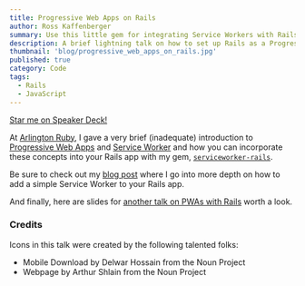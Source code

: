 ```yaml
---
title: Progressive Web Apps on Rails
author: Ross Kaffenberger
summary: Use this little gem for integrating Service Workers with Rails
description: A brief lightning talk on how to set up Rails as a Progressive Web App using the serviceworker-rails gem for the Rails asset pipeline. Arlington Ruby Meetup, September 2016.
thumbnail: 'blog/progressive_web_apps_on_rails.jpg'
published: true
category: Code
tags:
  - Rails
  - JavaScript
---
```


<script async class="speakerdeck-embed" data-id="55eba03687a64d8ea7646b63c68eb7bf" data-ratio="1.33333333333333" src="//speakerdeck.com/assets/embed.js"></script>

[Star me on Speaker Deck!](https://speakerdeck.com/rossta/progressive-web-apps-on-rails)

At [Arlington Ruby](http://www.meetup.com/Arlington-Ruby/events/233611761/), I gave a very brief (inadequate) introduction to [Progressive Web Apps](https://developers.google.com/web/progressive-web-apps/) and [Service Worker](https://developer.mozilla.org/en-US/docs/Web/API/Service_Worker_API) and how you can incorporate these concepts into your Rails app with my gem, [`serviceworker-rails`](https://github.com/rossta/serviceworker-rails).

Be sure to check out my [blog post](/blog/make-your-rails-app-a-progressive-web-app.html) where I go
into more depth on how to add a simple Service Worker to your Rails app.

And finally, here are slides for [another talk on PWAs with Rails](http://slides.com/sophiedeziel/progressive-web-apps#/) worth a look.

### Credits

Icons in this talk were created by the following talented folks:

- Mobile Download by Delwar Hossain from the Noun Project
- Webpage by Arthur Shlain from the Noun Project
